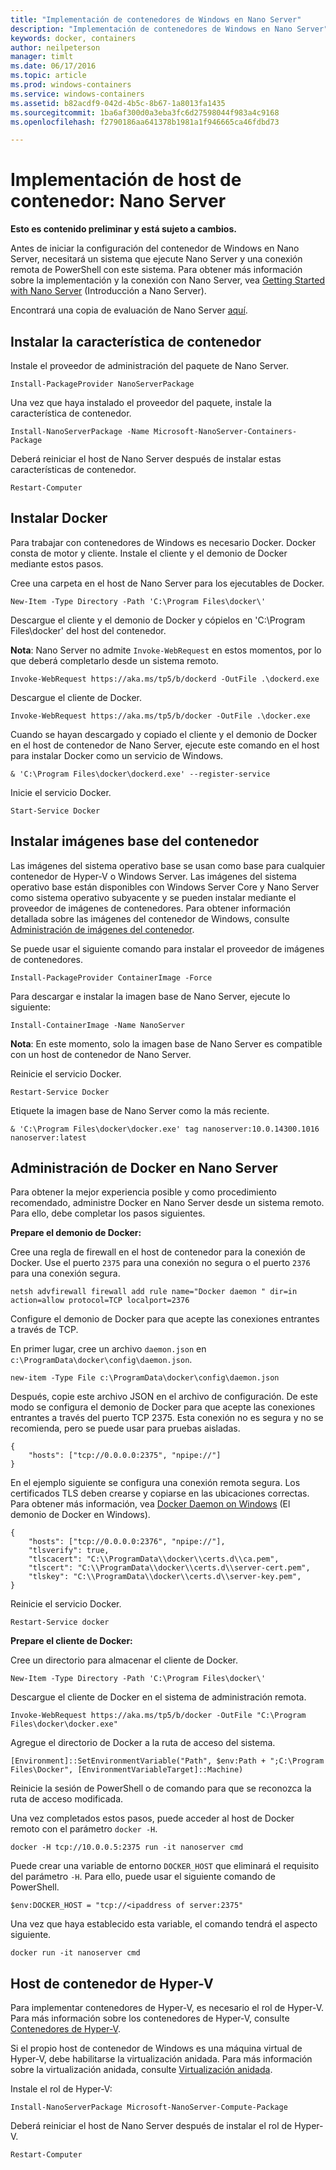 ```yaml
---
title: "Implementación de contenedores de Windows en Nano Server"
description: "Implementación de contenedores de Windows en Nano Server"
keywords: docker, containers
author: neilpeterson
manager: timlt
ms.date: 06/17/2016
ms.topic: article
ms.prod: windows-containers
ms.service: windows-containers
ms.assetid: b82acdf9-042d-4b5c-8b67-1a8013fa1435
ms.sourcegitcommit: 1ba6af300d0a3eba3fc6d27598044f983a4c9168
ms.openlocfilehash: f2790186aa641378b1981a1f946665ca46fdbd73

---
```


# Implementación de host de contenedor: Nano Server

**Esto es contenido preliminar y está sujeto a cambios.** 

Antes de iniciar la configuración del contenedor de Windows en Nano Server, necesitará un sistema que ejecute Nano Server y una conexión remota de PowerShell con este sistema. Para obtener más información sobre la implementación y la conexión con Nano Server, vea [Getting Started with Nano Server]( https://technet.microsoft.com/en-us/library/mt126167.aspx) (Introducción a Nano Server).

Encontrará una copia de evaluación de Nano Server [aquí](https://msdn.microsoft.com/en-us/virtualization/windowscontainers/nano_eula).

## Instalar la característica de contenedor

Instale el proveedor de administración del paquete de Nano Server.

```none
Install-PackageProvider NanoServerPackage
```

Una vez que haya instalado el proveedor del paquete, instale la característica de contenedor.

```none
Install-NanoServerPackage -Name Microsoft-NanoServer-Containers-Package
```

Deberá reiniciar el host de Nano Server después de instalar estas características de contenedor.

```none
Restart-Computer
```

## Instalar Docker

Para trabajar con contenedores de Windows es necesario Docker. Docker consta de motor y cliente. Instale el cliente y el demonio de Docker mediante estos pasos.

Cree una carpeta en el host de Nano Server para los ejecutables de Docker.

```none
New-Item -Type Directory -Path 'C:\Program Files\docker\'
```

Descargue el cliente y el demonio de Docker y cópielos en 'C:\Program Files\docker\' del host del contenedor. 

**Nota**: Nano Server no admite `Invoke-WebRequest` en estos momentos, por lo que deberá completarlo desde un sistema remoto.

```none
Invoke-WebRequest https://aka.ms/tp5/b/dockerd -OutFile .\dockerd.exe
```

Descargue el cliente de Docker.

```none
Invoke-WebRequest https://aka.ms/tp5/b/docker -OutFile .\docker.exe
```

Cuando se hayan descargado y copiado el cliente y el demonio de Docker en el host de contenedor de Nano Server, ejecute este comando en el host para instalar Docker como un servicio de Windows.

```none
& 'C:\Program Files\docker\dockerd.exe' --register-service
```

Inicie el servicio Docker.

```none
Start-Service Docker
```

## Instalar imágenes base del contenedor

Las imágenes del sistema operativo base se usan como base para cualquier contenedor de Hyper-V o Windows Server. Las imágenes del sistema operativo base están disponibles con Windows Server Core y Nano Server como sistema operativo subyacente y se pueden instalar mediante el proveedor de imágenes de contenedores. Para obtener información detallada sobre las imágenes del contenedor de Windows, consulte [Administración de imágenes del contenedor](../management/manage_images.md).

Se puede usar el siguiente comando para instalar el proveedor de imágenes de contenedores.

```none
Install-PackageProvider ContainerImage -Force
```

Para descargar e instalar la imagen base de Nano Server, ejecute lo siguiente:

```none
Install-ContainerImage -Name NanoServer
```

**Nota**: En este momento, solo la imagen base de Nano Server es compatible con un host de contenedor de Nano Server.

Reinicie el servicio Docker.

```none
Restart-Service Docker
```

Etiquete la imagen base de Nano Server como la más reciente.

```none
& 'C:\Program Files\docker\docker.exe' tag nanoserver:10.0.14300.1016 nanoserver:latest
```

## Administración de Docker en Nano Server

Para obtener la mejor experiencia posible y como procedimiento recomendado, administre Docker en Nano Server desde un sistema remoto. Para ello, debe completar los pasos siguientes.

**Prepare el demonio de Docker:**

Cree una regla de firewall en el host de contenedor para la conexión de Docker. Use el puerto `2375` para una conexión no segura o el puerto `2376` para una conexión segura.

```none
netsh advfirewall firewall add rule name="Docker daemon " dir=in action=allow protocol=TCP localport=2376
```

Configure el demonio de Docker para que acepte las conexiones entrantes a través de TCP.

En primer lugar, cree un archivo `daemon.json` en `c:\ProgramData\docker\config\daemon.json`.

```none
new-item -Type File c:\ProgramData\docker\config\daemon.json
```

Después, copie este archivo JSON en el archivo de configuración. De este modo se configura el demonio de Docker para que acepte las conexiones entrantes a través del puerto TCP 2375. Esta conexión no es segura y no se recomienda, pero se puede usar para pruebas aisladas.

```none
{
    "hosts": ["tcp://0.0.0.0:2375", "npipe://"]
}
```

En el ejemplo siguiente se configura una conexión remota segura. Los certificados TLS deben crearse y copiarse en las ubicaciones correctas. Para obtener más información, vea [Docker Daemon on Windows](./docker_windows.md) (El demonio de Docker en Windows).

```none
{
    "hosts": ["tcp://0.0.0.0:2376", "npipe://"],
    "tlsverify": true,
    "tlscacert": "C:\\ProgramData\\docker\\certs.d\\ca.pem",
    "tlscert": "C:\\ProgramData\\docker\\certs.d\\server-cert.pem",
    "tlskey": "C:\\ProgramData\\docker\\certs.d\\server-key.pem",
}
```

Reinicie el servicio Docker.

```none
Restart-Service docker
```

**Prepare el cliente de Docker:**

Cree un directorio para almacenar el cliente de Docker.

```none
New-Item -Type Directory -Path 'C:\Program Files\docker\'
```

Descargue el cliente de Docker en el sistema de administración remota.

```none
Invoke-WebRequest https://aka.ms/tp5/b/docker -OutFile "C:\Program Files\docker\docker.exe"
```

Agregue el directorio de Docker a la ruta de acceso del sistema.

```none
[Environment]::SetEnvironmentVariable("Path", $env:Path + ";C:\Program Files\Docker", [EnvironmentVariableTarget]::Machine)
```

Reinicie la sesión de PowerShell o de comando para que se reconozca la ruta de acceso modificada.

Una vez completados estos pasos, puede acceder al host de Docker remoto con el parámetro `docker -H`.

```none
docker -H tcp://10.0.0.5:2375 run -it nanoserver cmd
```

Puede crear una variable de entorno `DOCKER_HOST` que eliminará el requisito del parámetro `-H`. Para ello, puede usar el siguiente comando de PowerShell.

```none
$env:DOCKER_HOST = "tcp://<ipaddress of server:2375"
```

Una vez que haya establecido esta variable, el comando tendrá el aspecto siguiente.

```none
docker run -it nanoserver cmd
```

## Host de contenedor de Hyper-V

Para implementar contenedores de Hyper-V, es necesario el rol de Hyper-V. Para más información sobre los contenedores de Hyper-V, consulte [Contenedores de Hyper-V](../management/hyperv_container.md).

Si el propio host de contenedor de Windows es una máquina virtual de Hyper-V, debe habilitarse la virtualización anidada. Para más información sobre la virtualización anidada, consulte [Virtualización anidada](https://msdn.microsoft.com/en-us/virtualization/hyperv_on_windows/user_guide/nesting).


Instale el rol de Hyper-V:

```none
Install-NanoServerPackage Microsoft-NanoServer-Compute-Package
```

Deberá reiniciar el host de Nano Server después de instalar el rol de Hyper-V.

```none
Restart-Computer
```






<!--HONumber=Jun16_HO3-->


